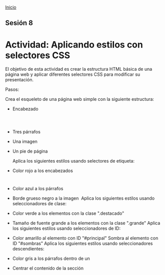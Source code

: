 <!-- No borrar o modificar -->
[Inicio](./index.md)

## Sesión 8 


<!-- Su documentación aquí -->

# Actividad: Aplicando estilos con selectores CSS
El objetivo de esta actividad es crear la estructura HTML básica de una página web y aplicar diferentes selectores CSS para modificar su presentación.

Pasos:

Crea el esqueleto de una página web simple con la siguiente estructura:

+ Encabezado <header>
+ Tres párrafos <p>
+ Una imagen <img>
+ Un pie de página <footer>
Aplica los siguientes estilos usando selectores de etiqueta:

+ Color rojo a los encabezados <h1>
+ Color azul a los párrafos <p>
+ Borde grueso negro a la imagen <img>
Aplica los siguientes estilos usando seleccionadores de clase:

+ Color verde a los elementos con la clase ".destacado"
+ Tamaño de fuente grande a los elementos con la clase ".grande"
Aplica los siguientes estilos usando seleccionadores de ID:

+ Color amarillo al elemento con ID "#principal"
Sombra al elemento con ID "#sombras"
Aplica los siguientes estilos usando seleccionadores descendientes:

+ Color gris a los párrafos dentro de un <div>
+ Centrar el contenido de la sección <section>




